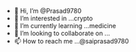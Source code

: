 - 👋 Hi, I’m @Prasad9780
- 👀 I’m interested in ...crypto
- 🌱 I’m currently learning ...medicine
- 💞️ I’m looking to collaborate on ...
- 📫 How to reach me ...@saiprasad9780

<!---
Prasad9780/Prasad9780 is a ✨ special ✨ repository because its `README.md` (this file) appears on your GitHub profile.
You can click the Preview link to take a look at your changes.
--->

